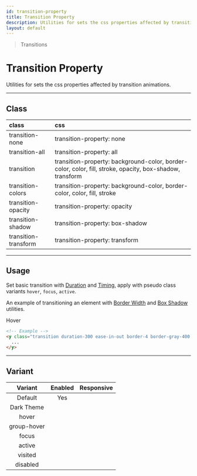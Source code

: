 ```yaml
---
id: transition-property
title: Transition Property
description: Utilities for sets the css properties affected by transition animations.
layout: default
---
```


> Transitions

# Transition Property

Utilities for sets the css properties affected by transition animations.

---

## Class

| <span class="px-3 py-1 text-white bg-charcoal-100 rounded-full">class</span> | <span class="px-3 py-1 text-white bg-charcoal-100 rounded-full">css</span> |
|:--|:--|
| transition-none | transition-property: none |
| transition-all | transition-property: all |
| transition | transition-property: background-color, border-color, color, fill, stroke, opacity, box-shadow, transform |
| transition-colors | transition-property: background-color, border-color, color, fill, stroke |
| transition-opacity | transition-property: opacity |
| transition-shadow | transition-property: box-shadow |
| transition-transform | transition-property: transform |

---

## Usage

Set basic transition with [Duration](/transition-duration/) and [Timing](/transform-timing/), apply with pseudo class variants `hover`, `focus`, `active`.

An example of transitioning an element with [Border Width](/border-width/) and [Box Shadow](/box-shadow/) utilities.

<y class="my-2 mx-auto w-64">
  <y class="p-4 w-48 text-center text-gray-600 font-semibold bg-gray-400 transition duration-300 ease-in-out border-4 border-gray-400 hover:border-gray-500 hover:shadow-lg rounded-lg cursor-pointer">
  	Hover
  </y>
</y>

```html
<!-- Example -->
<y class="transition duration-300 ease-in-out border-4 border-gray-400 hover:border-gray-500 hover:shadow-lg ... w-32 h-24">
  ...
</y>
```

---

## Variant

| <span class="font-semibold underline">Variant</span> | <span class="font-semibold underline">Enabled</span> | <span class="font-semibold underline">Responsive</span> |
|:-:|:-:|:-:|
| Default | Yes | |
| Dark Theme | | |
| hover| | |
| group-hover | | |
| focus | | |
| active | | |
| visited | | |
| disabled | | |